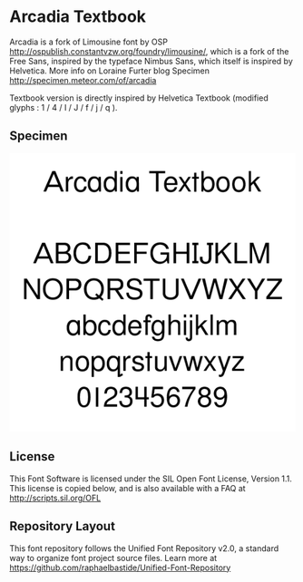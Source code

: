 # Arcadia Textbook

Arcadia is a fork of Limousine font by OSP <http://ospublish.constantvzw.org/foundry/limousine/>, which is a fork of the Free Sans, inspired by the typeface Nimbus Sans, which itself is inspired by Helvetica.
More info on Loraine Furter blog Specimen <http://specimen.meteor.com/of/arcadia>

Textbook version is directly inspired by Helvetica Textbook (modified glyphs : 1 / 4 / I / J / f / j / q ).

## Specimen

![Arcadia Textbook specimen](https://github.com/SamuelRiversMoore/Arcadia-Textbook/blob/master/specimen.png)

## License

This Font Software is licensed under the SIL Open Font License, Version 1.1. 
This license is copied below, and is also available with a FAQ at 
http://scripts.sil.org/OFL

## Repository Layout

This font repository follows the Unified Font Repository v2.0, 
a standard way to organize font project source files. Learn more at 
https://github.com/raphaelbastide/Unified-Font-Repository

